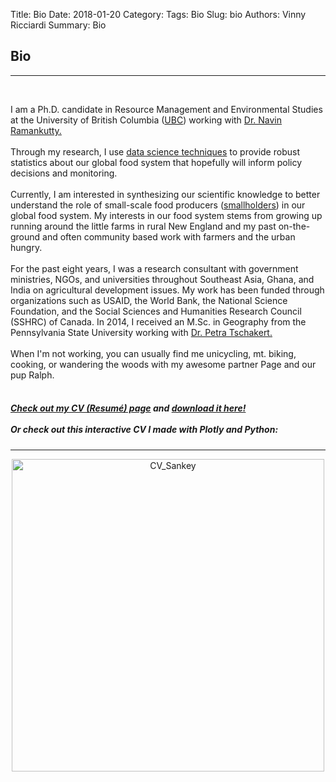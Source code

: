 Title: Bio
Date: 2018-01-20
Category:
Tags: Bio
Slug: bio
Authors: Vinny Ricciardi
Summary: Bio

## Bio
<hr size=6>
<br>

I am a Ph.D. candidate in Resource Management and Environmental Studies at the University of British Columbia ([UBC](ires.ubc.ca/)) working with [Dr. Navin Ramankutty.](http://ires.ubc.ca/person/navin-ramankutty/)<br><br>
Through my research, I use [data science techniques](https://vinnyricciardi.github.io/aboutme/curriculumvitae/) to provide robust statistics about our global food system that hopefully will inform policy decisions and monitoring.
<br><br>
Currently, I am interested in synthesizing our scientific knowledge to better understand the role of 
small-scale food producers ([smallholders](http://localhost:8000/smallholders/Global_production/index.html)) in our global food system. My interests in our food system stems from growing up running around the little farms in rural New England and my past on-the-ground and often community based work with farmers and the urban hungry. 
<br><br>
For the past eight years, I was a research consultant with government ministries, NGOs, and universities throughout Southeast Asia, Ghana, and India on agricultural development issues. My work has been funded through organizations such as USAID, 
the World Bank, the National Science Foundation, and the Social Sciences and Humanities Research Council 
(SSHRC) of Canada. In 2014, I received an M.Sc. in Geography from the Pennsylvania State University 
working with [Dr. Petra Tschakert.](http://www.web.uwa.edu.au/person/petra.tschakert)
<br><br>
When I'm not working, you can usually find me unicycling, mt. biking, cooking, or wandering the woods with my awesome partner Page and our pup Ralph.<br><br>

##### [Check out my CV (Resumé) page](https://vinnyricciardi.github.io/aboutme/curriculumvitae/) and [download it here!]({filename}/images/CV_uptodate.pdf)<br><br> Or check out this interactive CV I made with Plotly and Python:
<hr size=6>
<div class="embed-responsive">
	<div>
    <a href="https://plot.ly/~vinnyricciardi/150/?share_key=jQ7K5cw58pWkg3XLbGYC4V" target="_blank" title="CV_Sankey" style="display: block; text-align: center;"><img src="https://plot.ly/~vinnyricciardi/150.png?share_key=jQ7K5cw58pWkg3XLbGYC4V" alt="CV_Sankey" style="max-height:50%; height: 500px; height ="500" onerror="this.onerror=null;this.src='https://plot.ly/404.png';" /></a>
    <script data-plotly="vinnyricciardi:150" sharekey-plotly="jQ7K5cw58pWkg3XLbGYC4V" src="https://plot.ly/embed.js" async></script>
</div>

</div>
<br><br>
